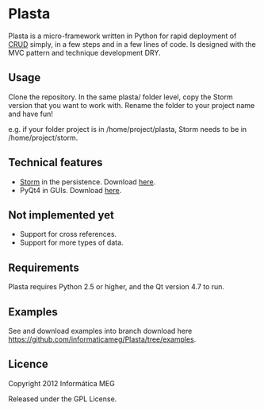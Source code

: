 Plasta
======

Plasta is a micro-framework written in Python for rapid deployment of [CRUD](http://en.wikipedia.org/wiki/Create,_read,_update_and_delete) simply, in a few steps and in a few lines of code.
Is designed with the MVC pattern and technique development DRY.


Usage
-----------
Clone the repository. In the same plasta/ folder level, copy the Storm version that you want to work with. Rename the folder to your project name and have fun!

e.g. if your folder project is in /home/project/plasta, Storm needs to be in /home/project/storm.

Technical features
-----------
- [Storm](https://storm.canonical.com/ ) in the persistence. Download [here](https://launchpad.net/storm/+download).
- PyQt4 in GUIs. Download [here](http://www.riverbankcomputing.co.uk/software/pyqt/download).

Not implemented yet
-----------
- Support for cross references.
- Support for more types of data.

Requirements
-----------
Plasta requires Python 2.5 or higher, and the Qt version 4.7 to run.

Examples
----------
See and download examples into branch download here https://github.com/informaticameg/Plasta/tree/examples.

Licence
-----------
Copyright 2012 Informática MEG

Released under the GPL License.